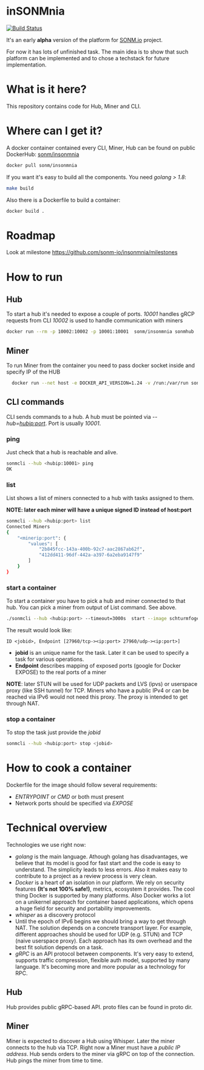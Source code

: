 # inSONMnia

[![Build Status](https://travis-ci.org/sonm-io/insonmnia.svg?branch=master)](https://travis-ci.org/sonm-io/insonmnia)

It's an early **alpha** version of the platform for [SONM.io](https://sonm.io) project.

For now it has lots of unfinished task. The main idea is to show that such platform can be implemented and to chose a techstack for future implementation.

# What is it here?

This repository contains code for Hub, Miner and CLI.

# Where can I get it?

A docker container contained every CLI, Miner, Hub can be found on public DockerHub: [sonm/insonmnia](https://hub.docker.com/r/sonm/insonmnia/)

```bash
docker pull sonm/insonmnia
```

If you want it's easy to build all the components. You need *golang > 1.8*:

```bash
make build
```

Also there is a Dockerfile to build a container:

```bash
docker build .
```

# Roadmap

Look at milestone https://github.com/sonm-io/insonmnia/milestones

# How to run

## Hub

To start a hub it's needed to expose a couple of ports.
*10001* handles gRCP requests from CLI
*10002* is used to handle communication with miners

```bash
docker run --rm -p 10002:10002 -p 10001:10001  sonm/insonmnia sonmhub
```

## Miner

To run Miner from the container you need to pass docker socket inside and specify IP of the HUB

```bash
  docker run --net host -e DOCKER_API_VERSION=1.24 -v /run:/var/run sonm/insonmnia:alpha3 sonmminer -h <hubip:10002>
```

## CLI commands

CLI sends commands to a hub. A hub must be pointed via *--hub=<hubip:port>*. Port is usually *10001*.

### ping

Just check that a hub is reachable and alive.

```bash
sonmcli --hub <hubip:10001> ping
OK
```

### list

List shows a list of miners connected to a hub with tasks assigned to them.

**NOTE: later each miner will have a unique signed ID instead of host:port**

```bash
sonmcli --hub <hubip:port> list
Connected Miners
{
	"<minerip:port": {
		"values": [
			"2b845fcc-143a-400b-92c7-aac2867ab62f",
			"412dd411-96df-442a-a397-6a2eba9147f9"
		]
	}
}
```

### start a container

To start a container you have to pick a hub and miner connected to that hub.
You can pick a miner from output of List command. See above.

```bash
./sonmcli --hub <hubip:port> --timeout=3000s  start --image schturmfogel/sonm-q3:alpha  --miner=<minerhost:port>
```
The result would look like:
```
ID <jobid>, Endpoint [27960/tcp-><ip:port> 27960/udp-><ip:port>]
```
 + **jobid** is an unique name for the task. Later it can be used to specify a task for various operations.
 + **Endpoint** describes mapping of exposed ports (google for Docker EXPOSE) to the real ports of a miner

**NOTE**: later STUN will be used for UDP packets and LVS (ipvs) or userspace proxy (like SSH tunnel) for TCP. Miners who have a public IPv4 or can be reached via IPv6 would not need this proxy. The proxy is intended to get through NAT.

### stop a container

To stop the task just provide the *jobid*

```bash
sonmcli --hub <hubip:port> stop <jobid>
```

# How to cook a container

Dockerfile for the image should follow several requirements:
 + *ENTRYPOINT* or *CMD* or both must present
 + Network ports should be specified via *EXPOSE*

# Technical overview

Technologies we use right now:

  + *golang* is the main language. Athough golang has disadvantages, we believe that its model is good for fast start and the code is easy to understand. The simplicity leads to less errors. Also it makes easy to contribute to a project as a review process is very clean.
  + *Docker* is a heart of an isolation in our platform. We rely on security features **(It's not 100% safe!)**, metrics, ecosystem it provides. The cool thing Docker is supported by many platforms. Also Docker works a lot on a unikernel approach for container based applications, which opens a huge field for security and portability improvements.
  + *whisper* as a discovery protocol
  + Until the epoch of IPv6 begins we should bring a way to get through NAT. The solution depends on a concrete transport layer. For example, different approaches should be used for UDP (e.g. STUN) and TCP (naive userspace proxy). Each approach has its own overhead and the best fit solution depends on a task.
  + *gRPC* is an API protocol between components. It's very easy to extend, supports traffic compression, flexible auth model, supported by many language. It's becoming more and more popular as a technology for RPC.

## Hub

Hub provides public gRPC-based API. proto files can be found in proto dir.

## Miner

Miner is expected to discover a Hub using Whisper. Later the miner connects to the hub via TCP. Right now a Miner must have a *public IP address*. Hub sends orders to the miner via gRPC on top of the connection. Hub pings the miner from time to time.

